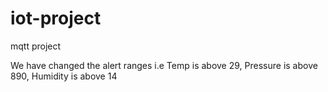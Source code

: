 # iot-project
mqtt project

We have changed the alert ranges i.e Temp is above 29, Pressure is above 890, Humidity is above 14
